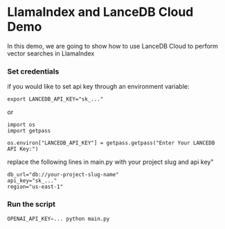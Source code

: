 # LlamaIndex and LanceDB Cloud Demo

In this demo, we are going to show how to use LanceDB Cloud to perform vector searches in LlamaIndex


### Set credentials
if you would like to set api key through an environment variable:
```
export LANCEDB_API_KEY="sk_..."
```
or
```
import os
import getpass

os.environ["LANCEDB_API_KEY"] = getpass.getpass("Enter Your LANCEDB API Key:")
```

replace the following lines in main.py with your project slug and api key"
```
db_url="db://your-project-slug-name"
api_key="sk_..."
region="us-east-1"
```

### Run the script
```python
OPENAI_API_KEY=... python main.py
```